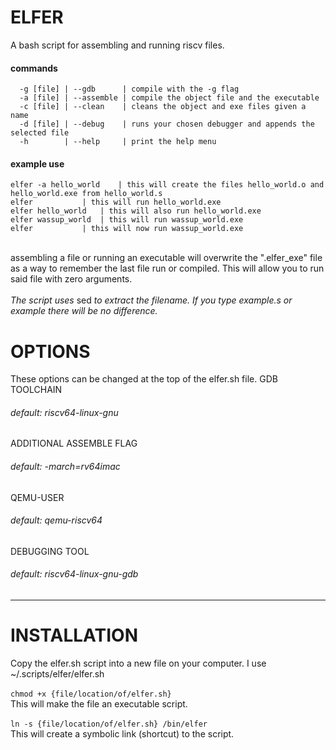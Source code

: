 # ELFER
A bash script for assembling and running riscv files.
#### commands
```
  -g [file] | --gdb      | compile with the -g flag
  -a [file] | --assemble | compile the object file and the executable
  -c [file] | --clean    | cleans the object and exe files given a name
  -d [file] | --debug    | runs your chosen debugger and appends the selected file
  -h 	    | --help     | print the help menu
```
#### example use
```
elfer -a hello_world 	| this will create the files hello_world.o and hello_world.exe from hello_world.s
elfer 			| this will run hello_world.exe
elfer hello_world 	| this will also run hello_world.exe
elfer wassup_world 	| this will run wassup_world.exe
elfer 			| this will now run wassup_world.exe
```
\
assembling a file or running an executable will overwrite the ".elfer_exe" file\
as a way to remember the last file run or compiled. This will allow you to run\
said file with zero arguments.\
\
*The script uses* sed *to extract the filename. If you type example.s or example there will be no difference.*

# OPTIONS
These options can be changed at the top of the elfer.sh file.
GDB TOOLCHAIN
###### default: riscv64-linux-gnu
ADDITIONAL ASSEMBLE FLAG
###### default: -march=rv64imac
QEMU-USER
###### default: qemu-riscv64
DEBUGGING TOOL
###### default: riscv64-linux-gnu-gdb
_____________________
# INSTALLATION
Copy the elfer.sh script into a new file on your computer. I use ~/.scripts/elfer/elfer.sh\
\
`chmod +x {file/location/of/elfer.sh}`\
This will make the file an executable script.\
\
`ln -s {file/location/of/elfer.sh} /bin/elfer`\
This will create a symbolic link (shortcut) to the script.

